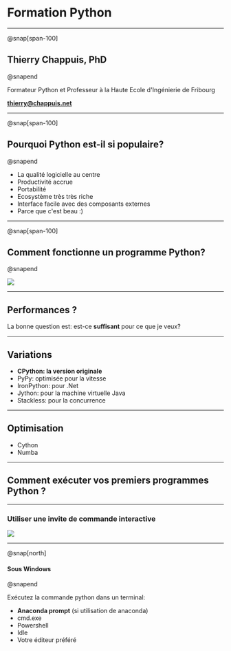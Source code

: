 # Formation Python

---
@snap[span-100]
## Thierry Chappuis, PhD
@snapend

Formateur Python et Professeur à la Haute Ecole d'Ingénierie de Fribourg

**thierry@chappuis.net**

---

@snap[span-100]
## Pourquoi Python est-il si populaire?
@snapend

- La qualité logicielle au centre
- Productivité accrue
- Portabilité
- Ecosystème très très riche
- Interface facile avec des composants externes
- Parce que c'est beau :)


---
@snap[span-100]
## Comment fonctionne un programme Python?
@snapend

![](https://gyazo.com/fad46ca33fe80b68f9e67a4231b8ba64.png)

---

## Performances ?

La bonne question est: est-ce **suffisant** pour ce que je veux?

---

## Variations

- **CPython: la version originale**
- PyPy: optimisée pour la vitesse
- IronPython: pour .Net
- Jython: pour la machine virtuelle Java
- Stackless: pour la concurrence

---

## Optimisation

- Cython
- Numba

---

## Comment exécuter vos premiers programmes Python ?

---

### Utiliser une invite de commande interactive

![](https://gyazo.com/7b11a332b107f67bdce747a0a29919f9.png)

---

@snap[north]
#### Sous Windows
@snapend

Exécutez la commande python dans un terminal:

- **Anaconda prompt** (si utilisation de anaconda)
- cmd.exe
- Powershell
- Idle
- Votre éditeur préféré 

